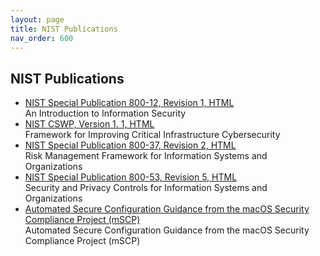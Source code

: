 ```yaml
---
layout: page
title: NIST Publications 
nav_order: 600 
---
```


##  NIST Publications
* [NIST Special Publication 800-12, Revision 1, HTML](https://nist-sp-800-12-r1.bsafes.com/)<br>An Introduction to Information Security
* [NIST CSWP, Version 1. 1, HTML](https://nist-cybersecurity-framework-r1-1.bsafes.com/)<br>Framework for Improving Critical Infrastructure Cybersecurity
* [NIST Special Publication 800-37, Revision 2, HTML](https://nist-sp-800-37-r2.bsafes.com/)<br>Risk Management Framework for Information Systems and Organizations
* [NIST Special Publication 800-53, Revision 5, HTML](https://nist-sp-800-53-r5.bsafes.com/)<br>Security and Privacy Controls for Information Systems and Organizations
* [Automated Secure Configuration Guidance from the macOS Security Compliance Project (mSCP)](https://www.nist.gov/publications/automated-secure-configuration-guidance-macos-security-compliance-project-mscp)<br>Automated Secure Configuration Guidance from the macOS Security Compliance Project (mSCP)
